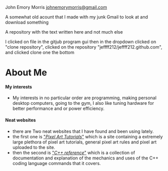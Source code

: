 John Emory Morris johnemorymorris@gmail.com

A somewhat old acount that I made with my junk Gmail to look at and download something

A repository with the text written here and not much else

I clicked on file in the gitjub program gui then in the dropdown clicked on "clone repository", clicked on the repository "jeffff212/jeffff212.github.com", and clicked clone one the bottom

# About Me
#### My interests
- My interests in no particular order are programming, making personal desktop computers, going to the gym, I also like tuning hardware for better performance and or power efficiency.
#### Neat websites
- there are Two neat websites that I have found and been using lately.
- the first one is ["_Pixel Art Tutorials_"][first] which is a site containing a extremely large plethora of pixel art tutorials, general pixel art rules and pixel art uploaded to the site.
- then the second is ["_C++ reference_"][second] which is a collection of documentation and explanation of the mechanics and uses of the C++ coding language commands that it covers.

[first]: https://lospec.com/pixel-art-tutorials
[second]: https://en.cppreference.com/w/